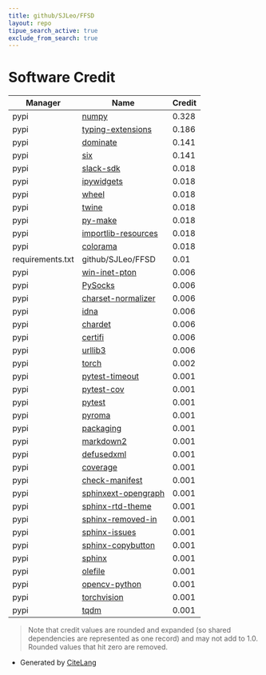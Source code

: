 ```yaml
---
title: github/SJLeo/FFSD
layout: repo
tipue_search_active: true
exclude_from_search: true
---
```

# Software Credit

|Manager|Name|Credit|
|-------|----|------|
|pypi|[numpy](https://www.numpy.org)|0.328|
|pypi|[typing-extensions](https://typing.readthedocs.io/)|0.186|
|pypi|[dominate](https://github.com/Knio/dominate/)|0.141|
|pypi|[six](https://github.com/benjaminp/six)|0.141|
|pypi|[slack-sdk](https://github.com/slackapi/python-slack-sdk)|0.018|
|pypi|[ipywidgets](https://pypi.org/project/ipywidgets)|0.018|
|pypi|[wheel](https://pypi.org/project/wheel)|0.018|
|pypi|[twine](https://pypi.org/project/twine)|0.018|
|pypi|[py-make](https://pypi.org/project/py-make)|0.018|
|pypi|[importlib-resources](https://pypi.org/project/importlib-resources)|0.018|
|pypi|[colorama](https://pypi.org/project/colorama)|0.018|
|requirements.txt|github/SJLeo/FFSD|0.01|
|pypi|[win-inet-pton](https://pypi.org/project/win-inet-pton)|0.006|
|pypi|[PySocks](https://pypi.org/project/PySocks)|0.006|
|pypi|[charset-normalizer](https://pypi.org/project/charset-normalizer)|0.006|
|pypi|[idna](https://pypi.org/project/idna)|0.006|
|pypi|[chardet](https://pypi.org/project/chardet)|0.006|
|pypi|[certifi](https://pypi.org/project/certifi)|0.006|
|pypi|[urllib3](https://pypi.org/project/urllib3)|0.006|
|pypi|[torch](https://pytorch.org/)|0.002|
|pypi|[pytest-timeout](https://pypi.org/project/pytest-timeout)|0.001|
|pypi|[pytest-cov](https://pypi.org/project/pytest-cov)|0.001|
|pypi|[pytest](https://pypi.org/project/pytest)|0.001|
|pypi|[pyroma](https://pypi.org/project/pyroma)|0.001|
|pypi|[packaging](https://pypi.org/project/packaging)|0.001|
|pypi|[markdown2](https://pypi.org/project/markdown2)|0.001|
|pypi|[defusedxml](https://pypi.org/project/defusedxml)|0.001|
|pypi|[coverage](https://pypi.org/project/coverage)|0.001|
|pypi|[check-manifest](https://pypi.org/project/check-manifest)|0.001|
|pypi|[sphinxext-opengraph](https://pypi.org/project/sphinxext-opengraph)|0.001|
|pypi|[sphinx-rtd-theme](https://pypi.org/project/sphinx-rtd-theme)|0.001|
|pypi|[sphinx-removed-in](https://pypi.org/project/sphinx-removed-in)|0.001|
|pypi|[sphinx-issues](https://pypi.org/project/sphinx-issues)|0.001|
|pypi|[sphinx-copybutton](https://pypi.org/project/sphinx-copybutton)|0.001|
|pypi|[sphinx](https://pypi.org/project/sphinx)|0.001|
|pypi|[olefile](https://pypi.org/project/olefile)|0.001|
|pypi|[opencv-python](https://github.com/skvark/opencv-python)|0.001|
|pypi|[torchvision](https://github.com/pytorch/vision)|0.001|
|pypi|[tqdm](https://tqdm.github.io)|0.001|


> Note that credit values are rounded and expanded (so shared dependencies are represented as one record) and may not add to 1.0. Rounded values that hit zero are removed.


- Generated by [CiteLang](https://github.com/vsoch/citelang)
